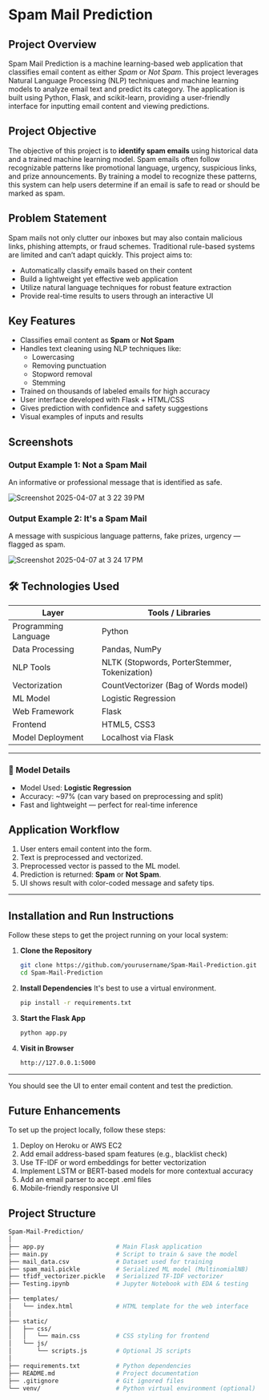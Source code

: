 # Spam Mail Prediction

## Project Overview
Spam Mail Prediction is a machine learning-based web application that classifies email content as either *Spam* or *Not Spam*. This project leverages Natural Language Processing (NLP) techniques and machine learning models to analyze email text and predict its category. The application is built using Python, Flask, and scikit-learn, providing a user-friendly interface for inputting email content and viewing predictions.

## Project Objective

The objective of this project is to **identify spam emails** using historical data and a trained machine learning model. Spam emails often follow recognizable patterns like promotional language, urgency, suspicious links, and prize announcements. By training a model to recognize these patterns, this system can help users determine if an email is safe to read or should be marked as spam.

## Problem Statement

Spam mails not only clutter our inboxes but may also contain malicious links, phishing attempts, or fraud schemes. Traditional rule-based systems are limited and can’t adapt quickly. This project aims to:

- Automatically classify emails based on their content
- Build a lightweight yet effective web application
- Utilize natural language techniques for robust feature extraction
- Provide real-time results to users through an interactive UI

## Key Features

- Classifies email content as **Spam** or **Not Spam**
- Handles text cleaning using NLP techniques like:
  - Lowercasing
  - Removing punctuation
  - Stopword removal
  - Stemming
- Trained on thousands of labeled emails for high accuracy
- User interface developed with Flask + HTML/CSS
- Gives prediction with confidence and safety suggestions
- Visual examples of inputs and results

## Screenshots
### Output Example 1: Not a Spam Mail

An informative or professional message that is identified as safe.

![Screenshot 2025-04-07 at 3 22 39 PM](https://github.com/user-attachments/assets/26171a56-b711-4cef-bb51-866becd06fc0)

### Output Example 2: It's a Spam Mail

A message with suspicious language patterns, fake prizes, urgency — flagged as spam.

![Screenshot 2025-04-07 at 3 24 17 PM](https://github.com/user-attachments/assets/0b03236e-713c-4d44-8230-50070aa27a54)

## 🛠 Technologies Used

| Layer              | Tools / Libraries |
|--------------------|-------------------|
| Programming Language | Python |
| Data Processing     | Pandas, NumPy |
| NLP Tools           | NLTK (Stopwords, PorterStemmer, Tokenization) |
| Vectorization       | CountVectorizer (Bag of Words model) |
| ML Model            | Logistic Regression |
| Web Framework       | Flask |
| Frontend            | HTML5, CSS3 |
| Model Deployment    | Localhost via Flask |

---

### 🧠 Model Details

- Model Used: **Logistic Regression**
- Accuracy: ~97% (can vary based on preprocessing and split)
- Fast and lightweight — perfect for real-time inference


## Application Workflow

1. User enters email content into the form.
2. Text is preprocessed and vectorized.
3. Preprocessed vector is passed to the ML model.
4. Prediction is returned: **Spam** or **Not Spam**.
5. UI shows result with color-coded message and safety tips.

---

## Installation and Run Instructions 

Follow these steps to get the project running on your local system:

1. **Clone the Repository**
   ```sh
   git clone https://github.com/yourusername/Spam-Mail-Prediction.git
   cd Spam-Mail-Prediction
   ```

2. **Install Dependencies**
   It's best to use a virtual environment.
   
   ```sh
   pip install -r requirements.txt
   ```

4. **Start the Flask App**  
   ```sh
   python app.py
   ```

5. **Visit in Browser**
     
   ```sh
   http://127.0.0.1:5000
   ```

---
You should see the UI to enter email content and test the prediction.

## Future Enhancements
To set up the project locally, follow these steps:

1. Deploy on Heroku or AWS EC2
2. Add email address-based spam features (e.g., blacklist check)
3. Use TF-IDF or word embeddings for better vectorization
4. Implement LSTM or BERT-based models for more contextual accuracy
5.  Add an email parser to accept .eml files
6. Mobile-friendly responsive UI

## Project Structure

```bash
Spam-Mail-Prediction/
│
├── app.py                    # Main Flask application
├── main.py                   # Script to train & save the model
├── mail_data.csv             # Dataset used for training
├── spam_mail.pickle          # Serialized ML model (MultinomialNB)
├── tfidf_vectorizer.pickle   # Serialized TF-IDF vectorizer
├── Testing.ipynb             # Jupyter Notebook with EDA & testing
│
├── templates/
│   └── index.html            # HTML template for the web interface
│
├── static/
│   ├── css/
│   │   └── main.css          # CSS styling for frontend
│   └── js/
│       └── scripts.js        # Optional JS scripts
│
├── requirements.txt          # Python dependencies
├── README.md                 # Project documentation
├── .gitignore                # Git ignored files
└── venv/                     # Python virtual environment (optional)


